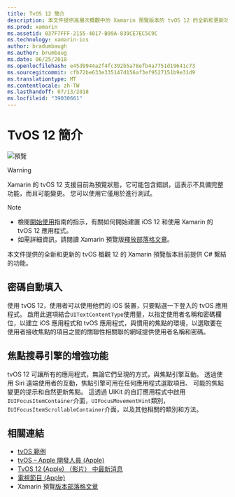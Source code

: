```yaml
---
title: TvOS 12 簡介
description: 本文件提供高層次概觀中的 Xamarin 預覽版本的 tvOS 12 的全新和更新功能目前提供的 C# 繫結。
ms.prod: xamarin
ms.assetid: 037F7FFF-2155-4017-B99A-839CE7EC5C9C
ms.technology: xamarin-ios
author: bradumbaugh
ms.author: brumbaug
ms.date: 06/25/2018
ms.openlocfilehash: e45d9944a2f4fc392b5a78efb4a7751d19641c73
ms.sourcegitcommit: cfb72be633e335147d156af3ef9527151b9e31d9
ms.translationtype: MT
ms.contentlocale: zh-TW
ms.lasthandoff: 07/13/2018
ms.locfileid: "39030661"
---
```

# <a name="introduction-to-tvos-12"></a>TvOS 12 簡介

![預覽](~/media/shared/preview.png)

> [!WARNING]
> Xamarin 的 tvOS 12 支援目前為預覽狀態，它可能包含錯誤，這表示不具備完整功能，而且可能變更。 您可以使用它僅用於進行測試。

> [!NOTE]
> - 檢閱[開始使用](~/ios/platform/introduction-to-ios12/get-started.md)指南的指示，有關如何開始建置 iOS 12 和使用 Xamarin 的 tvOS 12 應用程式。
> - 如需詳細資訊，請閱讀 Xamarin 預覽版[釋放部落格文章](https://releases.xamarin.com/preview-release-xcode-10-beta-3/)。

本文件提供的全新和更新的 tvOS 概觀 12 的 Xamarin 預覽版本目前提供 C# 繫結的功能。

## <a name="password-autofill"></a>密碼自動填入

使用 tvOS 12，使用者可以使用他們的 iOS 裝置，只要點選一下登入的 tvOS 應用程式。 啟用此選項結合`UITextContentType`使用量，以指定使用者名稱和密碼欄位，以建立 iOS 應用程式和 tvOS 應用程式，與慣用的焦點的環境，以選取要在使用者接收焦點的項目之間的關聯性相關聯的網域提供使用者名稱和密碼。

## <a name="focus-engine-enhancements"></a>焦點搜尋引擎的增強功能

tvOS 12 可讓所有的應用程式，無論它們呈現的方式，與焦點引擎互動。 透過使用 Siri 遠端使用者的互動，焦點引擎可用在任何應用程式選取項目、 可能的焦點變更的提示和自然更新焦點。 這透過 UIKit 的自訂應用程式中啟用`IUIFocusItemContainer`介面，`UIFocusMovementHint`類別，`IUIFocusItemScrollableContainer`介面，以及其他相關的類別和方法。

## <a name="related-links"></a>相關連結

- [tvOS 範例](https://developer.xamarin.com/samples/tvos/all/)
- [tvOS – Apple 開發人員 (Apple)](https://developer.apple.com/tvos/)
- [TvOS 12 (Apple) （影片） 中最新消息](https://developer.apple.com/videos/play/wwdc2018/208/)
- [電視節目 (Apple)](https://www.apple.com/tv/)
- Xamarin 預覽[版本部落格文章](https://releases.xamarin.com/preview-release-xcode-10-beta-3/)
